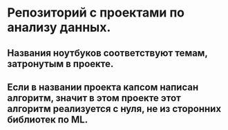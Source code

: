 # Репозиторий с проектами по анализу данных.

## Названия ноутбуков соответствуют темам, затронутым в проекте.

## Если в названии проекта капсом написан алгоритм, значит в этом проекте этот алгоритм реализуется с нуля, не из сторонних библиотек по ML.
